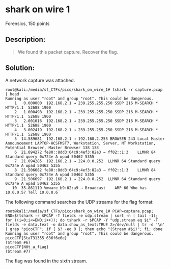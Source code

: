 # shark on wire 1
Forensics, 150 points

## Description:
> We found this packet capture. Recover the flag.


## Solution: 

A network capture was attached.

```console
root@kali:/media/sf_CTFs/pico/shark_on_wire_1# tshark -r capture.pcap | head
Running as user "root" and group "root". This could be dangerous.
    1   0.000000  192.168.2.1 → 239.255.255.250 SSDP 216 M-SEARCH * HTTP/1.1  52688 1900
    2   1.000498  192.168.2.1 → 239.255.255.250 SSDP 216 M-SEARCH * HTTP/1.1  52688 1900
    3   2.001016  192.168.2.1 → 239.255.255.250 SSDP 216 M-SEARCH * HTTP/1.1  52688 1900
    4   3.002419  192.168.2.1 → 239.255.255.250 SSDP 216 M-SEARCH * HTTP/1.1  52688 1900
    5  14.589681  192.168.2.1 → 192.168.2.255 BROWSER 243 Local Master Announcement LAPTOP-HCSFMST7, Workstation, Server, NT Workstation, Potential Browser, Master Browser 138 138
    6  21.094272 fe80::8dd3:64c9:4ef3:82a3 → ff02::1:3    LLMNR 84 Standard query 0x724e A wpad 50462 5355
    7  21.094285  192.168.2.1 → 224.0.0.252  LLMNR 64 Standard query 0x724e A wpad 50462 5355
    8  21.506682 fe80::8dd3:64c9:4ef3:82a3 → ff02::1:3    LLMNR 84 Standard query 0x724e A wpad 50462 5355
    9  21.506697  192.168.2.1 → 224.0.0.252  LLMNR 64 Standard query 0x724e A wpad 50462 5355
   10  35.861119 Vmware_b9:02:a9 → Broadcast    ARP 60 Who has 10.0.0.5? Tell 10.0.0.6
```

The following command searches the UDP streams for the flag format:
```console
root@kali:/media/sf_CTFs/pico/shark_on_wire_1# PCAP=capture.pcap; END=$(tshark -r $PCAP -T fields -e udp.stream | sort -n | tail -1); for ((i=0;i<=END;i++)); do tshark -r $PCAP -Y "udp.stream eq $i" -T fields -e data.text -o data.show_as_text:TRUE 2>/dev/null | tr -d '\n' | grep "picoCTF"; if [ $? -eq 0 ]; then echo "(Stream #$i)"; fi; done
Running as user "root" and group "root". This could be dangerous.
picoCTF{StaT31355_636f6e6e}
(Stream #6)
picoCTF{N0t_a_fLag}
(Stream #7)
```

The flag was found in the sixth stream.